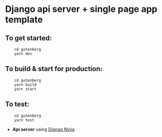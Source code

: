 # Django api server + single page app template


## To get started:

        cd gutenberg
        yarn dev

## To build & start for production:

        cd gutenberg
        yarn build
        yarn start

## To test:

        cd gutenberg
        yarn test

- **Api server** using [Django Ninja](https://github.com/vitalik/django-ninja)


<detail><img src="docsite/public/logo_django_garden.png" alt="" /></detail>

